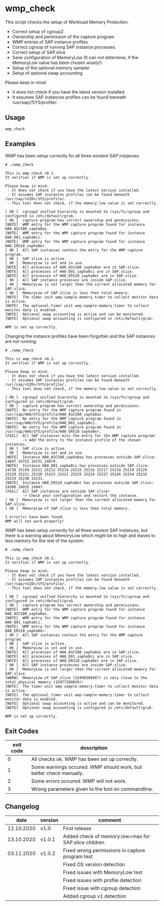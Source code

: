 # wmp_check

This script checks the setup of Workload Memory Protection.

- Correct setup of cgroup2
- Ownership and permission of the capture program
- WMP entries of SAP instance profiles
- Correct cgroup of running SAP instance processes.
- Correct setup of SAP.slice
- Sane configuration of MemoryLow (It can not determine, if the MemoryLow value has been chosen wisely!) 
- Setup of the optional memory sampler
- Setup of optional swap accounting

Please keep in mind:

 - It does not check if you have the latest version installed.
 - It assumes SAP instances profiles can be found beneath /usr/sap/<SID>/SYS/profile/.


## Usage
```
wmp_check
```

## Examples

WMP has been setup correctly for all three existent SAP instances:

```
# ./wmp_check 

This is wmp_check v0.1.
It verifies if WMP is set up correctly.

Please keep in mind:
 - It does not check if you have the latest version installed.
 - It assumes SAP instances profiles can be found beneath /usr/sap/<SID>/SYS/profile/.
 - This tool does not check, if the memory.low value is set correctly.

[ OK ]  cgroup2 unified hierarchy is mounted to /sys/fs/cgroup and configured in /etc/default/grub.
[ OK ]  capture program has correct ownership and permissions.
[NOTE]  WMP entry for the WMP capture program found for instance HA0_ASCS00_sapha0as.
[NOTE]  WMP entry for the WMP capture program found for instance HA0_D01_sapha0ci.
[NOTE]  WMP entry for the WMP capture program found for instance HA0_ERS10_sapha0er.
[ OK ]  All SAP instances contain the entry for the WMP capture program.
[ OK ]  SAP slice is active.
[ OK ]  MemoryLow is set and in use.
[NOTE]  All processes of HA0_ASCS00_sapha0as are in SAP.slice.
[NOTE]  All processes of HA0_D01_sapha0ci are in SAP.slice.
[NOTE]  All processes of HA0_ERS10_sapha0er are in SAP.slice.
[ OK ]  All SAP instance processes are inside SAP.slice.
[ OK ]  MemoryLow is not larger then the current allocated memory for SAP.slice.
[ OK ]  MemoryLow of SAP.slice is less then total memory.
[NOTE]  The timer unit wmp-sample-memory.timer to collect monitor data is active.
[NOTE]  The optional timer unit wmp-sample-memory.timer to collect monitor data is enabled.
[NOTE]  Optional swap accounting is active and can be monitored.
[NOTE]  Optional swap accounting is configured in /etc/default/grub.

WMP is set up correctly.
```

Changing the instance profiles have been forgotten and the SAP instances are not running:

```
# ./wmp_check 

This is wmp_check v0.1.
It verifies if WMP is set up correctly.

Please keep in mind:
 - It does not check if you have the latest version installed.
 - It assumes SAP instances profiles can be found beneath /usr/sap/<SID>/SYS/profile/.
 - This tool does not check, if the memory.low value is set correctly.

[ OK ]  cgroup2 unified hierarchy is mounted to /sys/fs/cgroup and configured in /etc/default/grub.
[ OK ]  capture program has correct ownership and permissions.
[NOTE]  No entry for the WMP capture program found in /usr/sap/HA0/SYS/profile/HA0_ASCS00_sapha0as.
[NOTE]  No entry for the WMP capture program found in /usr/sap/HA0/SYS/profile/HA0_D01_sapha0ci.
[NOTE]  No entry for the WMP capture program found in /usr/sap/HA0/SYS/profile/HA0_ERS10_sapha0er.
[FAIL]  All SAP instances miss the entry for the WMP capture program!
        -> Add the entry to the instance profile of the chosen instances.
[ OK ]  SAP slice is active.
[ OK ]  MemoryLow is set and in use.
[NOTE]  Instance HA0_ASCS00_sapha0as has processes outside SAP.slice: 24697 24753 24751 24079.
[NOTE]  Instance HA0_D01_sapha0ci has processes outside SAP.slice: 24730 25159 25211 25212 25214 25215 25216 25217 25218 25219 25229 25228 25221 25220 25223 25222 25225 25224 25227 25226 25234 25232 25233 25230 25231.
[NOTE]  Instance HA0_ERS10_sapha0er has processes outside SAP.slice: 24306 24935 24947.
[FAIL]  All SAP instances are outside SAP.slice!
        -> Check your configuration and restart the instance.
[ OK ]  MemoryLow is not larger then the current allocated memory for SAP.slice.
[ OK ]  MemoryLow of SAP.slice is less then total memory.

2 error(s) have been found.
WMP will not work properly!
```

WMP has been setup correctly for all three existent SAP instances, but there is a warning about 
MemoryLow which *might* be to high and leaves to less memory for the rest of the system:

```
# ./wmp_check 

This is wmp_check v0.1.
It verifies if WMP is set up correctly.

Please keep in mind:
 - It does not check if you have the latest version installed.
 - It assumes SAP instances profiles can be found beneath /usr/sap/<SID>/SYS/profile/.
 - This tool does not check, if the memory.low value is set correctly.

[ OK ]  cgroup2 unified hierarchy is mounted to /sys/fs/cgroup and configured in /etc/default/grub.
[ OK ]  capture program has correct ownership and permissions.
[NOTE]  WMP entry for the WMP capture program found for instance HA0_ASCS00_sapha0as.
[NOTE]  WMP entry for the WMP capture program found for instance HA0_D01_sapha0ci.
[NOTE]  WMP entry for the WMP capture program found for instance HA0_ERS10_sapha0er.
[ OK ]  All SAP instances contain the entry for the WMP capture program.
[ OK ]  SAP slice is active.
[ OK ]  MemoryLow is set and in use.
[NOTE]  All processes of HA0_ASCS00_sapha0as are in SAP.slice.
[NOTE]  All processes of HA0_D01_sapha0ci are in SAP.slice.
[NOTE]  All processes of HA0_ERS10_sapha0er are in SAP.slice.
[ OK ]  All SAP instance processes are inside SAP.slice.
[ OK ]  MemoryLow is not larger then the current allocated memory for SAP.slice.
[WARN]  MemoryLow of SAP.slice (15498389487) is very close to the total physical memory (15977289039)!
[NOTE]  The timer unit wmp-sample-memory.timer to collect monitor data is active.
[NOTE]  The optional timer unit wmp-sample-memory.timer to collect monitor data is enabled.
[NOTE]  Optional swap accounting is active and can be monitored.
[NOTE]  Optional swap accounting is configured in /etc/default/grub.

WMP is set up correctly. 
```


## Exit Codes
| exit code | description                                                        |
|-----------|--------------------------------------------------------------------|
|     0     | All checks ok. WMP has been set up correctly.                      |
|     1     | Some warnings occured. WMP should work, but better check manually. |   
|     2     | Some errors occured. WMP will not work.                            |
|     3     | Wrong parameters given to the tool on commandline.                 |


## Changelog

|    date    | version  | comment                                               |
|------------|----------|-------------------------------------------------------|
| 12.10.2020 | v1.0     | First release                                         |
| 13.10.2020 | v1.0.1   | Added check of memory.low=max for SAP.slice children  |
| 03.11.2020 | v1.0.2   | Fixed wrong permissions in capture program test       |
|            |          | Fixed OS version detection                            |
|            |          | Fixed issues with MemoryLow test                      |
|            |          | Fixed issues with profile detection                   |
|            |          | Fixed issue with cgroup detection                     |
|            |          | Added cgroup v1 detection                             |